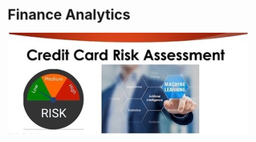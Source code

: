 # Finance Analytics

![enter image description here](https://github.com/ankesh-verma/FinanceAnalytics/blob/main/CaseStudy_1/images/hqdefault.jpg?raw=true)
